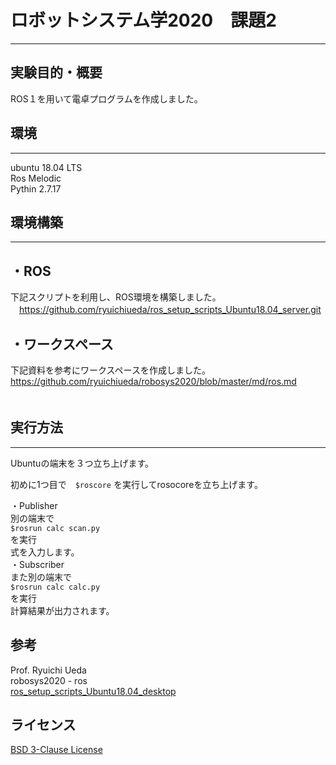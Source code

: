# ロボットシステム学2020　課題2
___

## 実験目的・概要
ROS１を用いて電卓プログラムを作成しました。

## 環境
___
  ubuntu 18.04 LTS <br>
  Ros Melodic<br>
  Pythin 2.7.17<br>
  
## 環境構築
____
## ・ROS
  下記スクリプトを利用し、ROS環境を構築しました。<br>
  　https://github.com/ryuichiueda/ros_setup_scripts_Ubuntu18.04_server.git<br>
  
## ・ワークスペース
   下記資料を参考にワークスペースを作成しました。<br>
    https://github.com/ryuichiueda/robosys2020/blob/master/md/ros.md<br>
  　
## 実行方法
____
Ubuntuの端末を３つ立ち上げます。<br>

初めに1つ目で　`$roscore` を実行してrosocoreを立ち上げます。<br>

・Publisher <br>
  別の端末で<br>
  `$rosrun calc scan.py`<br>
  を実行<br>
  式を入力します。<br>
・Subscriber<br>
  また別の端末で<br>
  `$rosrun calc calc.py`<br>
  を実行<br>
  計算結果が出力されます。<br>
  
## 参考
  Prof. Ryuichi Ueda<br>
    robosys2020 - ros <br>
    [ros_setup_scripts_Ubuntu18.04_desktop](https://github.com/ryuichiueda/ros_setup_scripts_Ubuntu18.04_server.git)
    
## ライセンス
   [BSD 3-Clause License](https://github.com/YuiTsubaki/calc/blob/main/LICENSE)
  
 
